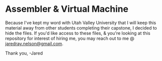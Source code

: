# Assembler & Virtual Machine

Because I've kept my word with Utah Valley University that I will keep this material away from other students completing their capstone, I decided to hide the files. If you'd like access to these files, & you're looking at this repository for interest of hiring me, you may reach out to me @ jaredray.nelson@gmail.com.

Thank you,
-Jared
